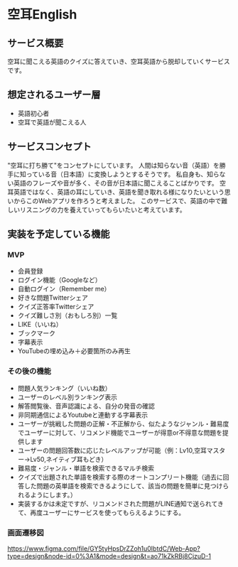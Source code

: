 # 空耳English

## サービス概要
空耳に聞こえる英語のクイズに答えていき、空耳英語から脱却していくサービスです。

## 想定されるユーザー層
* 英語初心者
* 空耳で英語が聞こえる人

## サービスコンセプト
"空耳に打ち勝て"をコンセプトにしています。
人間は知らない音（英語）を勝手に知っている音（日本語）に変換しようとするそうです。
私自身も、知らない英語のフレーズや音が多く、その音が日本語に聞こえることばかりです。
空耳英語ではなく、英語の耳にしていき、英語を聞き取れる様になりたいという思いからこのWebアプリを作ろうと考えました。
このサービスで、英語の中で難しいリスニングの力を養えていってもらいたいと考えています。

## 実装を予定している機能
### MVP
* 会員登録
* ログイン機能（Googleなど）
* 自動ログイン（Remember me）
* 好きな問題Twitterシェア
* クイズ正答率Twitterシェア
* クイズ難しさ別（おもしろ別）一覧
* LIKE（いいね）
* ブックマーク
* 字幕表示
* YouTubeの埋め込み＋必要箇所のみ再生

### その後の機能
* 問題人気ランキング（いいね数）
* ユーザーのレベル別ランキング表示
* 解答閲覧後、音声認識による、自分の発音の確認
* 非同期通信によるYoutubeと連動する字幕表示
* ユーザーが挑戦した問題の正解・不正解から、似たようなジャンル・難易度でユーザーに対して、リコメンド機能でユーザーが得意or不得意な問題を提供します
* ユーザーの問題回答数に応じたレベルアップが可能（例：Lv10,空耳マスター→Lv50,ネイティブ耳もどき）
* 難易度・ジャンル・単語を検索できるマルチ検索
* クイズで出題された単語を検索する際のオートコンプリート機能（過去に回答した問題の英単語を検索できるようにして、該当の問題を簡単に見つけられるようにします。）
* 実装するかは未定ですが、リコメンドされた問題がLINE通知で送られてきて、再度ユーザーにサービスを使ってもらえるようにする。

### 画面遷移図
https://www.figma.com/file/GY5tyHpsDrZZoh1u0IbtdC/Web-App?type=design&node-id=0%3A1&mode=design&t=ao71kZkRBj8CjzuD-1
